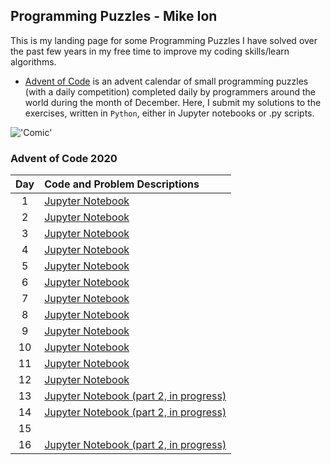 ## Programming Puzzles - Mike Ion

This is my landing page for some Programming Puzzles I have solved over the past few years in my free time to improve my coding skills/learn algorithms.

- [Advent of Code](https://adventofcode.com) is an advent calendar of small programming puzzles (with a daily competition) completed daily by programmers around the world during the month of December. Here, I submit my solutions to the exercises, written in `Python`, either in Jupyter notebooks or .py scripts.

!['Comic'](https://www.webtoons.com/en/challenge/advent-of-code/intro/viewer?title_no=713188&episode_no=1)
### Advent of Code 2020

| Day |  Code and Problem Descriptions           |
|:---:|:----------------|
|  1  | [Jupyter Notebook](https://github.com/mikeion/AdventofCode2020/blob/main/solutions/day01.ipynb)               |
|  2  |   [Jupyter Notebook](https://github.com/mikeion/AdventofCode2020/blob/main/solutions/day02.ipynb)               |
|  3  |   [Jupyter Notebook](https://github.com/mikeion/AdventofCode2020/blob/main/solutions/day03.ipynb)               |
|  4  |  [Jupyter Notebook](https://github.com/mikeion/AdventofCode2020/blob/main/solutions/day04.ipynb)               |
|  5  |   [Jupyter Notebook](https://github.com/mikeion/AdventofCode2020/blob/main/solutions/day05.ipynb)               |
|  6  |   [Jupyter Notebook](https://github.com/mikeion/AdventofCode2020/blob/main/solutions/day06.ipynb)               |
|  7  | [Jupyter Notebook](https://github.com/mikeion/AdventofCode2020/blob/main/solutions/day07.ipynb)              |
|  8  |  [Jupyter Notebook](https://github.com/mikeion/AdventofCode2020/blob/main/solutions/day08.ipynb)              |
|  9  |  [Jupyter Notebook](https://github.com/mikeion/AdventofCode2020/blob/main/solutions/day09.ipynb)              |
|  10 |  [Jupyter Notebook](https://github.com/mikeion/AdventofCode2020/blob/main/solutions/day10.ipynb)               |
|  11 |  [Jupyter Notebook](https://github.com/mikeion/AdventofCode2020/blob/main/solutions/day11.ipynb)               |
|  12 |  [Jupyter Notebook](https://github.com/mikeion/AdventofCode2020/blob/main/solutions/day12.ipynb)               |
|  13 |  [Jupyter Notebook (part 2, in progress)](https://github.com/mikeion/AdventofCode2020/blob/main/solutions/day13.ipynb)               |
|  14 | [Jupyter Notebook (part 2, in progress)](https://github.com/mikeion/AdventofCode2020/blob/main/solutions/day14.ipynb)               |
|  15 |                       |
|  16 | [Jupyter Notebook (part 2, in progress)](https://github.com/mikeion/AdventofCode2020/blob/main/solutions/day16.ipynb)           

